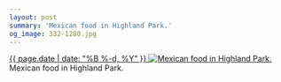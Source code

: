```yaml
---
layout: post
summary: 'Mexican food in Highland Park.'
og_image: 332-1280.jpg
---
```


<p>
 <time>
  <a href="/332">
   {{ page.date | date: "%B %-d, %Y" }}
  </a>
 </time>
 <a href="/332">
  <img alt="Mexican food in Highland Park." sizes="(min-width: 700px) 50vw, calc(100vw - 2rem)" src="{{ site.assets_url }}/332-640.jpg" srcset="{{ site.assets_url }}/332-1280.jpg 1280w, {{ site.assets_url }}/332-960.jpg 960w, {{ site.assets_url }}/332-640.jpg 640w, {{ site.assets_url }}/332-320.jpg 320w"/>
 </a>
 <span>
  Mexican food in Highland Park.
 </span>
</p>
